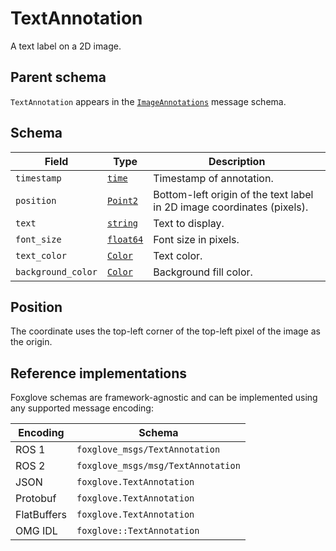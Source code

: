 # TextAnnotation

A text label on a 2D image.

## Parent schema

`TextAnnotation` appears in the [`ImageAnnotations`](./image-annotations.md) message schema.

## Schema

| Field              | Type                                     | Description                                                            |
| ------------------ | ---------------------------------------- | ---------------------------------------------------------------------- |
| `timestamp`        | [`time`](./built-in-types.md#time)       | Timestamp of annotation.                                               |
| `position`         | [`Point2`](./point2.md)                  | Bottom-left origin of the text label in 2D image coordinates (pixels). |
| `text`             | [`string`](./built-in-types.md#string)   | Text to display.                                                       |
| `font_size`        | [`float64`](./built-in-types.md#float64) | Font size in pixels.                                                   |
| `text_color`       | [`Color`](./color.md)                    | Text color.                                                            |
| `background_color` | [`Color`](./color.md)                    | Background fill color.                                                 |

## Position

The coordinate uses the top-left corner of the top-left pixel of the image as the origin.

## Reference implementations

Foxglove schemas are framework-agnostic and can be implemented using any supported message encoding:

| Encoding    | Schema                             |
| ----------- | ---------------------------------- |
| ROS 1       | `foxglove_msgs/TextAnnotation`     |
| ROS 2       | `foxglove_msgs/msg/TextAnnotation` |
| JSON        | `foxglove.TextAnnotation`          |
| Protobuf    | `foxglove.TextAnnotation`          |
| FlatBuffers | `foxglove.TextAnnotation`          |
| OMG IDL     | `foxglove::TextAnnotation`         |
